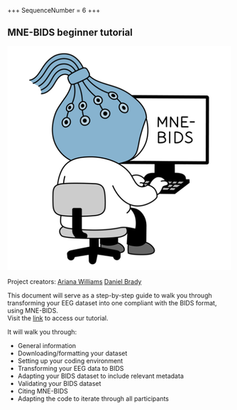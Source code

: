 +++
SequenceNumber = 6
+++
## MNE-BIDS beginner tutorial

![tutorial](/assets/images/related_projects/tutorial.png 'tutorial')

Project creators: [Ariana Williams](/people/#awilliams) [Daniel Brady](/people/#dbrady)

This document will serve as a step-by-step guide to walk you through transforming your EEG dataset into one compliant with the BIDS format, using MNE-BIDS.  
Visit the [link](https://github.com/ubdbra001/RosettaState/blob/ed4247448193ba5ca0ffc938c6c96928886d18c9/MNE-BIDS%20pipeline.ipynb) to access our tutorial.

It will walk you through:

- General information  
- Downloading/formatting your dataset  
- Setting up your coding environment  
- Transforming your EEG data to BIDS  
- Adapting your BIDS dataset to include relevant metadata  
- Validating your BIDS dataset  
- Citing MNE-BIDS  
- Adapting the code to iterate through all participants